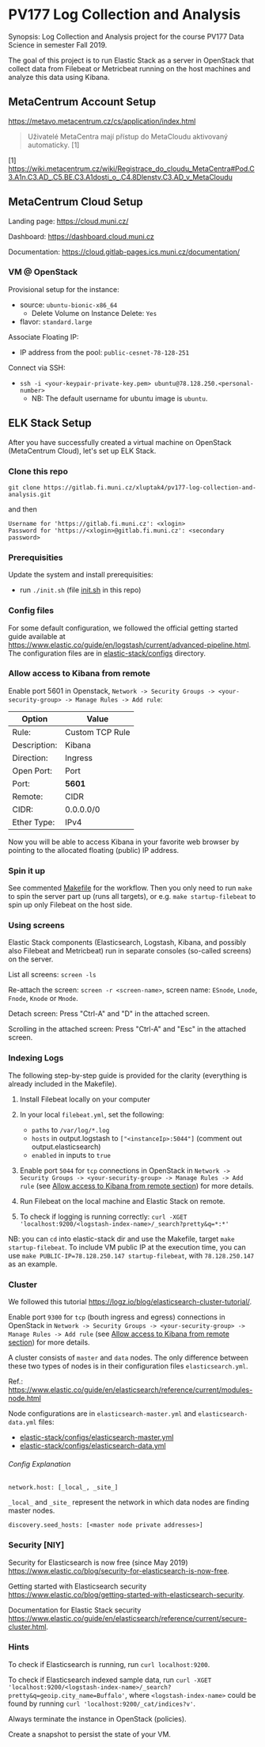 # PV177 Log Collection and Analysis

Synopsis: Log Collection and Analysis project for the course PV177 Data Science
in semester Fall 2019.

The goal of this project is to run Elastic Stack as a server in OpenStack that
collect data from Filebeat or Metricbeat running on the host machines and analyze
this data using Kibana.

## MetaCentrum Account Setup

https://metavo.metacentrum.cz/cs/application/index.html

> Uživatelé MetaCentra mají přístup do MetaCloudu aktivovaný automaticky. [1]

[1] https://wiki.metacentrum.cz/wiki/Registrace_do_cloudu_MetaCentra#Pod.C3.A1n.C3.AD_.C5.BE.C3.A1dosti_o_.C4.8Dlenstv.C3.AD_v_MetaCloudu

## MetaCentrum Cloud Setup

Landing page:
https://cloud.muni.cz/

Dashboard:
https://dashboard.cloud.muni.cz

Documentation:
https://cloud.gitlab-pages.ics.muni.cz/documentation/

### VM @ OpenStack

Provisional setup for the instance:
* source: `ubuntu-bionic-x86_64`
  * Delete Volume on Instance Delete: `Yes`
* flavor: `standard.large`

Associate Floating IP:
* IP address from the pool: `public-cesnet-78-128-251`

Connect via SSH:
* `ssh -i <your-keypair-private-key.pem> ubuntu@78.128.250.<personal-number>`
  * NB: The default username for ubuntu image is `ubuntu`.

## ELK Stack Setup

After you have successfully created a virtual machine on OpenStack (MetaCentrum
Cloud), let's set up ELK Stack.

### Clone this repo

`git clone https://gitlab.fi.muni.cz/xluptak4/pv177-log-collection-and-analysis.git`

and then
```
Username for 'https://gitlab.fi.muni.cz': <xlogin>
Password for 'https://<xlogin>@gitlab.fi.muni.cz': <secondary password>
```

### Prerequisities

Update the system and install prerequisities:
* run `./init.sh` (file [init.sh](../init.sh) in this repo)

### Config files

For some default configuration, we followed the official getting started guide
available at https://www.elastic.co/guide/en/logstash/current/advanced-pipeline.html.
The configuration files are in [elastic-stack/configs](../elastic-stack/configs)
directory.

### Allow access to Kibana from remote

Enable port 5601 in Openstack, `Network -> Security Groups -> <your-security-group> -> Manage Rules -> Add rule`:

| Option | Value |
| ------ | ------ |
| Rule: | Custom TCP Rule |
| Description: | Kibana |
| Direction: | Ingress |
| Open Port: | Port |
| Port: | **5601** |
| Remote: | CIDR |
| CIDR: | 0.0.0.0/0 |
| Ether Type: | IPv4 |

Now you will be able to access Kibana in your favorite web browser by pointing to
the allocated floating (public) IP address.

### Spin it up

See commented [Makefile](../elastic-stack/Makefile) for the workflow. Then you
only need to run `make` to spin the server part up (runs all targets), or e.g.
`make startup-filebeat` to spin up only Filebeat on the host side.

### Using screens

Elastic Stack components (Elasticsearch, Logstash, Kibana, and possibly also
Filebeat and Metricbeat) run in separate consoles (so-called screens) on the server.

List all screens:
`screen -ls`

Re-attach the screen:
`screen -r <screen-name>`, screen name: `ESnode`, `Lnode`, `Fnode`, `Knode` or `Mnode`.

Detach screen:
Press "Ctrl-A" and "D" in the attached screen.

Scrolling in the attached screen:
Press "Ctrl-A" and "Esc" in the attached screen.

### Indexing Logs

The following step-by-step guide is provided for the clarity (everything is
already included in the Makefile).

1. Install Filebeat locally on your computer

2. In your local `filebeat.yml`, set the following:
   * `paths` to `/var/log/*.log`
   * `hosts` in output.logstash to `["<instanceIp>:5044"]` (comment out output.elasticsearch)
   * `enabled` in inputs to `true`

3. Enable port `5044` for `tcp` connections in OpenStack in `Network -> Security
  Groups -> <your-security-group> -> Manage Rules -> Add rule` (see [Allow access
  to Kibana from remote section](#allow-access-to-kibana-from-remote)) for more details.

4. Run Filebeat on the local machine and Elastic Stack on remote.

5. To check if logging is running correctly: `curl -XGET 'localhost:9200/<logstash-index-name>/_search?pretty&q=*:*'`

NB: you can `cd` into elastic-stack dir and use the Makefile, target `make
startup-filebeat`. To include VM public IP at the execution time, you can use
`make PUBLIC-IP=78.128.250.147 startup-filebeat`, with `78.128.250.147` as an
example.

### Cluster

We followed this tutorial https://logz.io/blog/elasticsearch-cluster-tutorial/.

Enable port `9300` for `tcp` (bouth ingress and egress) connections in OpenStack
in `Network -> Security Groups -> <your-security-group> -> Manage Rules -> Add rule`
(see [Allow access to Kibana from remote section](#allow-access-to-kibana-from-remote))
for more details.

A cluster consists of `master` and `data` nodes. The only difference between
these two types of nodes is in their configuration files `elasticsearch.yml`.

Ref.: https://www.elastic.co/guide/en/elasticsearch/reference/current/modules-node.html

Node configurations are in `elasticsearch-master.yml` and `elasticsearch-data.yml`
files:
* [elastic-stack/configs/elasticsearch-master.yml](../elastic-stack/configs/elasticsearch-master.yml)
* [elastic-stack/configs/elasticsearch-data.yml](../elastic-stack/configs/elasticsearch-data.yml)

###### Config Explanation

```
network.host: [_local_, _site_]
```

`_local_` and `_site_` represent the network in which data nodes are finding master nodes.

```
discovery.seed_hosts: [<master node private addresses>]
```

### Security [NIY]

Security for Elasticsearch is now free (since May 2019) https://www.elastic.co/blog/security-for-elasticsearch-is-now-free.

Getting started with Elasticsearch security https://www.elastic.co/blog/getting-started-with-elasticsearch-security.

Documentation for Elastic Stack security https://www.elastic.co/guide/en/elasticsearch/reference/current/secure-cluster.html.

### Hints

To check if Elasticsearch is running, run `curl localhost:9200`.

To check if Elasticsearch indexed sample data, run `curl -XGET 'localhost:9200/<logstash-index-name>/_search?pretty&q=geoip.city_name=Buffalo'`, where `<logstash-index-name>` could be found by running `curl 'localhost:9200/_cat/indices?v'`.

Always terminate the instance in OpenStack (policies).

Create a snapshot to persist the state of your VM.
